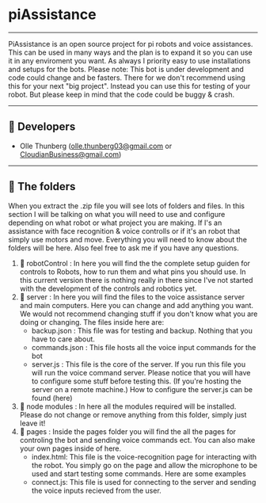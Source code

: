 # piAssistance
---
PiAssistance is an open source project for pi robots and voice assistances. This can be used in many ways and the plan is to expand it so you can use
it in any enviroment you want. As always I priority easy to use installations and setups for the bots. Please note: This bot is under development and code could change and be fasters. There for we don't recommend using this for your next "big project". Instead you can use this for testing of your robot. But please keep in mind that the code could be buggy & crash. 

---
## :memo: Developers
 - Olle Thunberg (olle.thunberg03@gmail.com or CloudianBusiness@gmail.com)
---
 
## :closed_book: The folders 
When you extract the .zip file you will see lots of folders and files. In this section I will be talking on what you will need to use and configure depending on what robot or what project you are making. If I's an assistance with face recognition & voice controlls or if it's an robot that simply use motors and move. Everything you will need to know about the folders will be here. Also feel free to ask me if you have any questions.

1. :file_folder: robotControl : 
In here you will find the the complete setup guiden for controls to Robots, how to run them and what pins you should use. In this current version there is nothing really in there since I've not started with the development of the controls and robotics yet.
2. :file_folder: server : 
In here you will find the files to the voice assistance server and main computers. Here you can change and add anything you want. We would not recommend changing stuff if you  don't know what you are doing or changing. The files inside here are:
    - backup.json : This file was for testing and backup. Nothing that you have to care about.
    - commands.json : This file hosts all the voice input commands for the bot
    - server.js : This file is the core of the server. If you run this file you will run the voice command server. Please notice that you will have to configure some stuff before testing this. (If you're hosting the server on a remote machine.) How to configure the server.js can be found (here)
3. :file_folder: node modules : 
In here all the modules required will be installed. Please do not change or remove anything from this folder, simply just leave it!
4. :file_folder: pages : 
Inside the pages folder you will find the all the pages for controling the bot and sending voice commands ect. You can also make your own pages inside of here. 
    - index.html: This file is the voice-recognition page for interacting with the robot. You simply go on the page and allow the microphone to be used and start testing some commands. Here are some examples
    - connect.js: This file is used for connecting to the server and sending the voice inputs recieved from the user.
